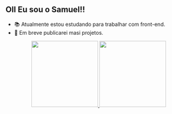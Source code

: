 ## OII Eu sou o Samuel!!

- 📚 Atualmente estou estudando para trabalhar com front-end.
- 📰 Em breve publicarei masi projetos.


<div align="center">
  <a href="https://github.com/Sarumell">
  <img height="180em" src="https://github-readme-stats.vercel.app/api?username=Sarumell&show_icons=true&theme=Dark&include_all_commits=true&count_private=true"/>
  <img height="180em" src="https://github-readme-stats.vercel.app/api/top-langs/?username=Sarumell&layout=compact&langs_count=7&theme=Dark"/>
</div>
